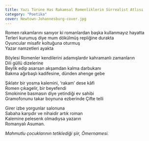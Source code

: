 ```yaml
---
title: Yazı Türüne Has Rakamsal Romenliklerin Sürrealist Atlısı
category: "Poetika"
cover: Newtown-Johannesburg-cover.jpg
---
```


Romen rakamlarını sanıyor ki romanlardan başka kullanmayız hayatta<br />
Terleri kurumuş diye mum dökülmüş repliğine durakta<br />
Oyuncular misafir koltuğuna oturmuş<br />
Yazar namzetleri ayakta<br />

Böylesi Romenler kendilerini adamışlardır kahramanlı zamanların<br />
Dili güllü dizelerine<br />
Beylik edip asarsan akşamdan kalma darbukanı<br />
Bakma ağırbaşlı kadifesine, dünden ahenge gebe <br />

Şıklatır bir yosma kalemini, ‘rakam’ dese kâfi<br />
Romen çıkagelir, bir beyefendi<br />
Smokinine basmasın diye yetindiği ev sahibi<br />
Gramofonunu takar boynuna ezberinde Çifte telli<br />

Girer izbe yorgunlar salonuna <br />
Sabaha karşıdır ve nihaidir artık roman<br />
Kalemine pelesenk olmadıysa yazarın<br />
Romanyalı Asuman.<br />

<!--prettier-ignore-->
*Mahmutlu çocuklarının tetiklediği şiir, Ömernamesi.*<br />
